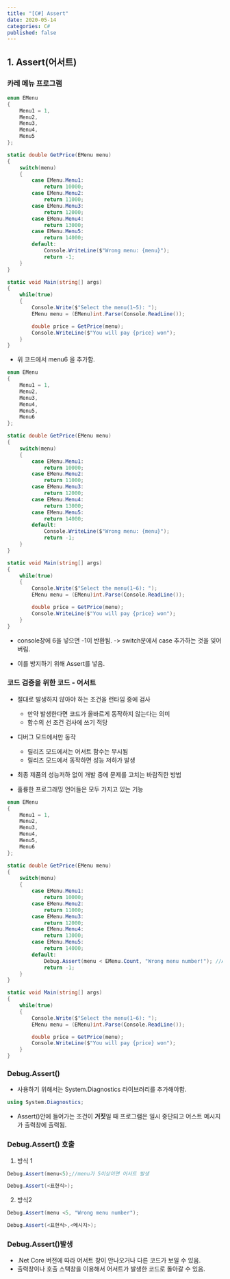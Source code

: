 ```yaml
---
title: "[C#] Assert"
date: 2020-05-14
categories: C#
published: false
---
```


## 1. Assert(어서트)

### 카레 메뉴 프로그램

```csharp
enum EMenu
{
    Menu1 = 1,
    Menu2,
    Menu3,
    Menu4,
    Menu5
};

static double GetPrice(EMenu menu)
{
    switch(menu)
    {
        case EMenu.Menu1:
            return 10000;
        case EMenu.Menu2:
            return 11000;
        case EMenu.Menu3:
            return 12000;
        case EMenu.Menu4:
            return 13000;
        case EMenu.Menu5:
            return 14000;
        default:
            Console.WriteLine($"Wrong menu: {menu}");
            return -1;
    }
}

static void Main(string[] args)
{
    while(true)
    {
        Console.Write($"Select the menu(1~5): ");
        EMenu menu = (EMenu)int.Parse(Console.ReadLine());

        double price = GetPrice(menu);
        Console.WriteLine($"You will pay {price} won");
    }
}
```

- 위 코드에서 menu6 을 추가함.

```csharp
enum EMenu
{
    Menu1 = 1,
    Menu2,
    Menu3,
    Menu4,
    Menu5,
    Menu6
};

static double GetPrice(EMenu menu)
{
    switch(menu)
    {
        case EMenu.Menu1:
            return 10000;
        case EMenu.Menu2:
            return 11000;
        case EMenu.Menu3:
            return 12000;
        case EMenu.Menu4:
            return 13000;
        case EMenu.Menu5:
            return 14000;
        default:
            Console.WriteLine($"Wrong menu: {menu}");
            return -1;
    }
}

static void Main(string[] args)
{
    while(true)
    {
        Console.Write($"Select the menu(1~6): ");
        EMenu menu = (EMenu)int.Parse(Console.ReadLine());

        double price = GetPrice(menu);
        Console.WriteLine($"You will pay {price} won");
    }
}
```

- console창에 6을 넣으면 -1이 반환됨. -> switch문에서 case 추가하는 것을 잊어버림.

- 이를 방지하기 위해 Assert를 넣음.

### 코드 검증을 위한 코드 - 어서트

- 절대로 발생하지 않아야 하는 조건을 런타임 중에 검사
    - 만약 발생한다면 코드가 올바르게 동작하지 않는다는 의미
    - 함수의 선 조건 검사에 쓰기 적당
- 디버그 모드에서만 동작
    - 릴리즈 모드에서는 어서트 함수는 무시됨
    - 릴리즈 모드에서 동작하면 성능 저하가 발생

- 최종 제품의 성능저하 없이 개발 중에 문제를 고치는 바람직한 방법
- 훌륭한 프로그래밍 언어들은 모두 가지고 있는 기능


```csharp
enum EMenu
{
    Menu1 = 1,
    Menu2,
    Menu3,
    Menu4,
    Menu5,
    Menu6
};

static double GetPrice(EMenu menu)
{
    switch(menu)
    {
        case EMenu.Menu1:
            return 10000;
        case EMenu.Menu2:
            return 11000;
        case EMenu.Menu3:
            return 12000;
        case EMenu.Menu4:
            return 13000;
        case EMenu.Menu5:
            return 14000;
        default:
            Debug.Assert(menu < EMenu.Count, "Wrong menu number!"); //Assert 삽입
            return -1;
    }
}

static void Main(string[] args)
{
    while(true)
    {
        Console.Write($"Select the menu(1~6): ");
        EMenu menu = (EMenu)int.Parse(Console.ReadLine());

        double price = GetPrice(menu);
        Console.WriteLine($"You will pay {price} won");
    }
}
```

### Debug.Assert()

- 사용하기 위해서는 System.Diagnostics 라이브러리를 추가해야함.

```csharp
using System.Diagnostics;
```

- Assert()안에 들어가는 조건이 **거짓**일 때 프로그램은 일시 중단되고 어스트 메시지가 출력창에 출력됨.

### Debug.Assert() 호출

1. 방식 1

```csharp
Debug.Assert(menu<5);//menu가 5이상이면 어서트 발생
```

```csharp
Debug.Assert(<표현식>);
```

2. 방식2

```csharp
Debug.Assert(menu <5, "Wrong menu number");
```

```csharp
Debug.Assert(<표현식>,<메시지>);
```

### Debug.Assert()발생

- .Net Core 버전에 따라 어서트 창이 안나오거나 다른 코드가 보일 수 있음.
- 출력창이나 호출 스택창을 이용해서 어서트가 발생한 코드로 돌아갈 수 있음.